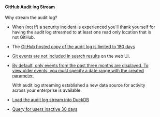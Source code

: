 
#### GitHub Audit log Stream
Why stream the audit log?
- When (not if) a security incident is experienced you'll thank yourself for having the audit log streamed to at least one read only location that is not GitHub.
- The [GitHub hosted copy of the audit log is limited to 180 days](https://docs.github.com/en/enterprise-cloud@latest/admin/monitoring-activity-in-your-enterprise/reviewing-audit-logs-for-your-enterprise/about-the-audit-log-for-your-enterprise)
- [Git events are not included in search results](https://docs.github.com/en/enterprise-cloud@latest/admin/monitoring-activity-in-your-enterprise/reviewing-audit-logs-for-your-enterprise/searching-the-audit-log-for-your-enterprise#search-based-on-the-action-performed) on the web UI.
- [By default, only events from the past three months are displayed. To view older events, you must specify a date range with the created parameter. ](https://docs.github.com/en/enterprise-cloud@latest/admin/monitoring-activity-in-your-enterprise/reviewing-audit-logs-for-your-enterprise/searching-the-audit-log-for-your-enterprise#about-search-for-the-enterprise-audit-log)

  With audit log streaming established a new data source for activity across your enterprise is available.
  
- [Load the audit log stream into DuckDB](github-audit-log-stream-duckdb.md)
- [Query for users inactive 30 days](audit-log-stream-inactive-users.md)
